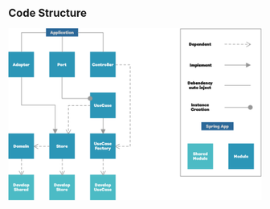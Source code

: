 ## Code Structure

![Clef-Workflow-Single Direction Action](src/images/application-code-strcuture.png)
